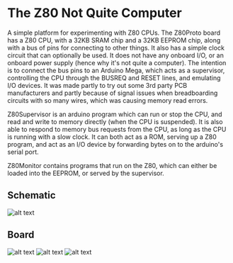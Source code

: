 
The Z80 Not Quite Computer
==========================

A simple platform for experimenting with Z80 CPUs.  The Z80Proto board has a Z80 CPU, with a 32KB SRAM chip and a 32KB EEPROM
chip, along with a bus of pins for connecting to other things.  It also has a simple clock circuit that can optionally be used.
It does not have any onboard I/O, or an onboard power supply (hence why it's not quite a computer).  The intention is to connect
the bus pins to an Arduino Mega, which acts as a supervisor, controlling the CPU through the BUSREQ and RESET lines, and
emulating I/O devices.  It was made partly to try out some 3rd party PCB manufacturers and partly because of signal issues when
breadboarding circuits with so many wires, which was causing memory read errors.

Z80Supervisor is an arduino program which can run or stop the CPU, and read and write to memory directly (when the CPU is
suspended).  It is also able to respond to memory bus requests from the CPU, as long as the CPU is running with a slow clock.
It can both act as a ROM, serving up a Z80 program, and act as an I/O device by forwarding bytes on to the arduino's serial
port.

Z80Monitor contains programs that run on the Z80, which can either be loaded into the EEPROM, or served by the supervisor.


Schematic
---------

![alt text](https://github.com/transistorfet/computie/raw/master/Z80-NQC/Z80Proto/Z80Proto.png "Z80 NQC Proto Board")


Board
-----

![alt text](https://github.com/transistorfet/computie/raw/master/Z80-NQC/images/Z80-NCQ-Built.jpg "Z80 NQC Proto Board")
![alt text](https://github.com/transistorfet/computie/raw/master/Z80-NQC/images/Z80-NCQ-Board-Front.jpg "Z80 NQC Proto Board")
![alt text](https://github.com/transistorfet/computie/raw/master/Z80-NQC/images/Z80-NCQ-Board-Back.jpg "Z80 NQC Proto Board")
